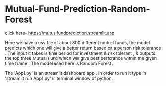 # Mutual-Fund-Prediction-Random-Forest

click here-  https://mutualfundprediction.streamlit.app

Here we have a csv file of about 800 different mutual funds, the model predicts which one will give a better return based on a person risk tolerance . 
The input it takes is time period for investment & risk tolerant , & outputs the top three Mutual Fund which will give best perforance within the given time frame .
The model used here is Random Forest .


The 'App1.py' is an streamlit dashboard app . In order to run it type in 'streamlit run App1.py' in terminal window of python .
